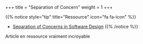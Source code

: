 +++
title = "Separation of Concern"
weight = 1
+++

{{% notice style="tip" title="Ressource" icon="fa fa-icon" %}}

- [Separation of Concerns in Software Design](https://nalexn.github.io/separation-of-concerns/)
  {{% /notice %}}

Article en ressource vraiment incroyable